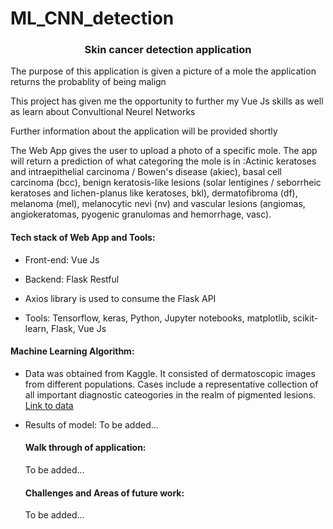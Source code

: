 # ML_CNN_detection


<h3 align="center">Skin cancer detection application</h3>



<div>
  <p>The purpose of this application is given a picture of a mole the application returns the probablity of being malign  </p>
    <p>This project has given me the opportunity to further my Vue Js skills as well as learn about Convultional Neurel Networks</p>
<p>Further information about the application will be provided shortly </p>

  <p>The Web App gives the user to upload a photo of a specific mole. The app will return a prediction of what categoring the mole is in :Actinic keratoses and intraepithelial carcinoma / Bowen's disease (akiec), basal cell carcinoma (bcc), benign keratosis-like lesions (solar lentigines / seborrheic keratoses and lichen-planus like keratoses, bkl), dermatofibroma (df), melanoma (mel), melanocytic nevi (nv) and vascular lesions (angiomas, angiokeratomas, pyogenic granulomas and hemorrhage, vasc). </p>

<h4>Tech stack of Web App and Tools:</h4>
  
- Front-end: Vue Js
  
- Backend: Flask Restful
  
 - Axios library is used to consume the Flask API
  
 - Tools: Tensorflow, keras, Python, Jupyter notebooks, matplotlib, scikit-learn, Flask, Vue Js
  
  
 <h4>Machine Learning Algorithm:</h4>

- Data was obtained from Kaggle. It consisted of dermatoscopic images from different populations. Cases include a representative collection of all important diagnostic cateogories in the realm of pigmented lesions. 
 <a href="https://www.kaggle.com/datasets/kmader/skin-cancer-mnist-ham10000?select=hmnist_28_28_L.csv" target="_blank">Link to data </a>
  
- Results of model: To be added...
  
  <h4>Walk through of application:</h4>
  
  <p>To be added...</p>


  <h4>Challenges and Areas of future work:</h4>
  
   <p>To be added...</p>



 
</div>
